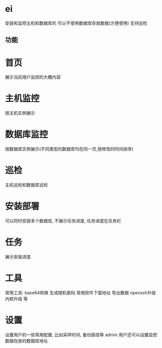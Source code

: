 # ei
安装和监控主机和数据库的
可以不使用数据库存放数据(方便使用)
支持巡检

## 功能
# 首页
展示当前用户监控的大概内容

# 主机监控
按主机实例展示

# 数据库监控
按数据库实例展示(不同类型的数据库均在同一页,按修改的时间排序)

# 巡检
主机巡检和数据库巡检

# 安装部署
可以同时安装多个数据库, 不展示任务进度, 任务进度在任务栏

# 任务
展示安装进度

# 工具
常用工具: base64转换 生成随机密码  常用软件下载地址 导出数据 openssh升级 内核升级 等

# 设置
设置用户的一些常用配置, 比如采样时间, 备份路径等
admin 用户还可以设置监控数据存放的数据库地址
